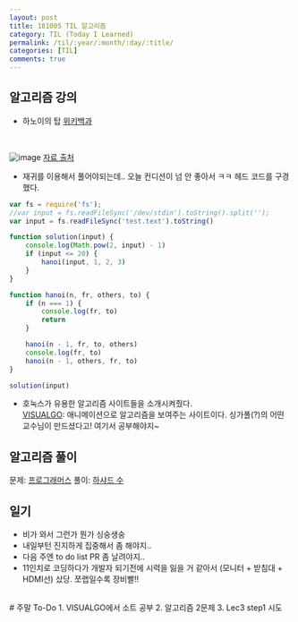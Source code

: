 ```yaml
---
layout: post
title: 181005 TIL 알고리즘
category: TIL (Today I Learned)
permalink: /til/:year/:month/:day/:title/
categories: [TIL]
comments: true
---
```


## 알고리즘 강의
- 하노이의 탑
[위키백과](https://ko.wikipedia.org/wiki/%ED%95%98%EB%85%B8%EC%9D%B4%EC%9D%98_%ED%83%91)

<br>

![image](https://user-images.githubusercontent.com/40848630/46566264-5da0f480-c956-11e8-9b06-6956e39a3015.png)
[자료 출처](http://mathworld.wolfram.com/TowerofHanoi.html)

- 재귀를 이용해서 풀어야되는데.. 오늘 컨디션이 넘 안 좋아서 ㅋㅋ 헤드 코드를 구경했다.

```javascript
var fs = require('fs');
//var input = fs.readFileSync('/dev/stdin').toString().split('');
var input = fs.readFileSync('test.text').toString()

function solution(input) {
    console.log(Math.pow(2, input) - 1)
    if (input <= 20) {
        hanoi(input, 1, 2, 3)
    }
}

function hanoi(n, fr, others, to) {
    if (n === 1) {
        console.log(fr, to)
        return
    }

    hanoi(n - 1, fr, to, others)
    console.log(fr, to)
    hanoi(n - 1, others, fr, to)
}

solution(input)
```

- 호눅스가 유용한 알고리즘 사이트들을 소개시켜줬다. <br>
[VISUALGO](https://visualgo.net/en): 애니메이션으로 알고리즘을 보여주는 사이트이다. 싱가폴(?)의 어떤 교수님이 만드셨다고! 여기서 공부해야지~ 


## 알고리즘 풀이
문제: [프로그래머스](https://programmers.co.kr/learn/courses/30/lessons/12947)
풀이: [하샤드 수](https://gist.github.com/developersoom/15a9d03bd246a882ea4054f76cce4f7f)


## 일기 
- 비가 와서 그런가 뭔가 싱숭생숭
- 내일부턴 진지하게 집중해서 좀 해야지.. 
- 다음 주엔 to do list PR 좀 날려야지..
- 11인치로 코딩하다가 개발자 되기전에 시력을 잃을 거 같아서 (모니터 + 받침대 + HDMI선) 샀당. 쪼랩일수록 장비빨!!



<br>
# 주말 To-Do
1. VISUALGO에서 소트 공부
2. 알고리즘 2문제
3. Lec3 step1 시도
